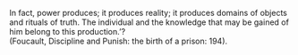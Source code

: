 In fact, power produces; it produces reality; it produces domains of objects and rituals of truth. The individual and the knowledge that may be gained of him belong to this production.’?
<br>
(Foucault, Discipline and Punish: the birth of a prison: 194).
